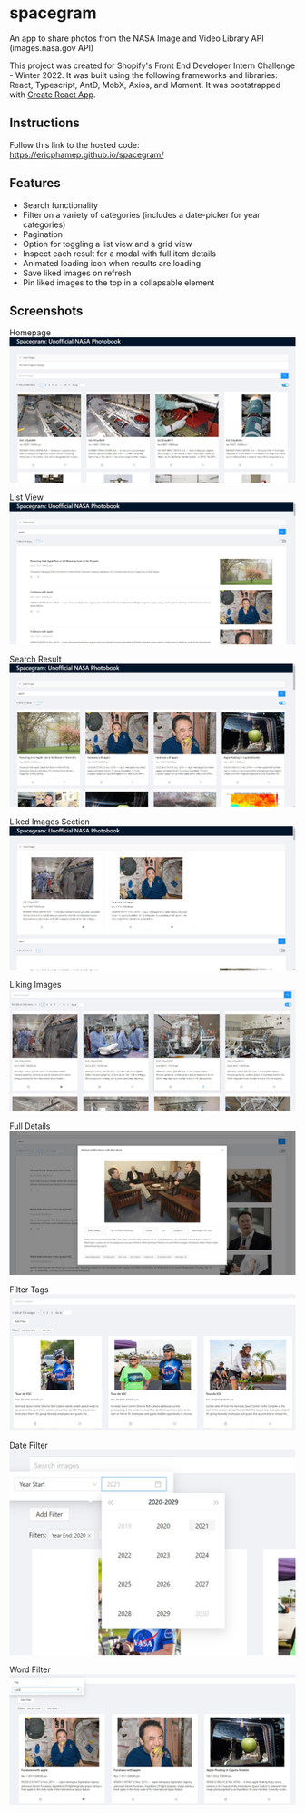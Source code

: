 # spacegram
An app to share photos from the NASA Image and Video Library API (images.nasa.gov API)

This project was created for Shopify's Front End Developer Intern Challenge - Winter 2022. It was built using the following frameworks and libraries: React, Typescript, AntD, MobX, Axios, and Moment. It was bootstrapped with [Create React App](https://github.com/facebook/create-react-app).

## Instructions

Follow this link to the hosted code: https://ericphamep.github.io/spacegram/

## Features

- Search functionality
- Filter on a variety of categories (includes a date-picker for year categories)
- Pagination
- Option for toggling a list view and a grid view
- Inspect each result for a modal with full item details
- Animated loading icon when results are loading
- Save liked images on refresh
- Pin liked images to the top in a collapsable element

## Screenshots

Homepage
![Homepage](/screenshots/plain.jpg)

List View
![List View](/screenshots/listView.jpg)

Search Result
![Search Result](/screenshots/searchResult.jpg)

Liked Images Section
![Liked Images Section](/screenshots/likedImages.jpg)

Liking Images
![Liking Images](/screenshots/likingImages.jpg)

Full Details
![Full Details](/screenshots/fullDetails.jpg)

Filter Tags
![Filter Tags](/screenshots/filterTags.jpg)

Date Filter
![Date Filter](/screenshots/dateFilter.jpg)

Word Filter
![Word Filter](/screenshots/wordFilter.jpg)
